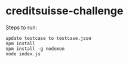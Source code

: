 # creditsuisse-challenge
Steps to run:
```
update testcase to testcase.json
npm install
npm install -g nodemon
node index.js
```
